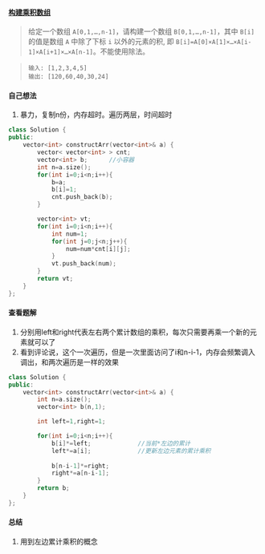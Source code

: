 #### [构建乘积数组](https://leetcode.cn/problems/gou-jian-cheng-ji-shu-zu-lcof/description/)

> 给定一个数组 `A[0,1,…,n-1]`，请构建一个数组 `B[0,1,…,n-1]`，其中 `B[i]` 的值是数组 `A` 中除了下标 `i` 以外的元素的积, 即 `B[i]=A[0]×A[1]×…×A[i-1]×A[i+1]×…×A[n-1]`。不能使用除法。

> ```】
> 输入: [1,2,3,4,5]
> 输出: [120,60,40,30,24]
> ```



#### 自己想法

1. 暴力，复制n份，内存超时。遍历两层，时间超时

```c++
class Solution {
public:
    vector<int> constructArr(vector<int>& a) {
        vector< vector<int> > cnt;
        vector<int> b;      //小容器
        int n=a.size();
        for(int i=0;i<n;i++){
            b=a;
            b[i]=1;
            cnt.push_back(b);
        }

        vector<int> vt;
        for(int i=0;i<n;i++){
            int num=1;
            for(int j=0;j<n;j++){
                num=num*cnt[i][j];
            }
            vt.push_back(num);
        }
        return vt;
    }
};
```



#### 查看题解

1. 分别用left和right代表左右两个累计数组的乘积，每次只需要再乘一个新的元素就可以了
2. 看到评论说，这个一次遍历，但是一次里面访问了i和n-i-1，内存会频繁调入调出，和两次遍历是一样的效果

```c++
class Solution {
public:
    vector<int> constructArr(vector<int>& a) {
        int n=a.size();
        vector<int> b(n,1);

        int left=1,right=1;

        for(int i=0;i<n;i++){
            b[i]*=left;				//当前*左边的累计
            left*=a[i];				//更新左边元素的累计乘积
        
            b[n-i-1]*=right;
            right*=a[n-i-1];
        }
        return b;
    }
};
```



#### 总结

1. 用到左边累计乘积的概念